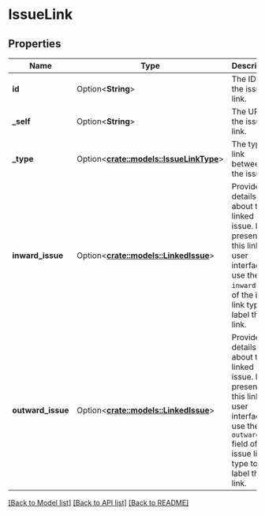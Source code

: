 # IssueLink

## Properties

Name | Type | Description | Notes
------------ | ------------- | ------------- | -------------
**id** | Option<**String**> | The ID of the issue link. | [optional][readonly]
**_self** | Option<**String**> | The URL of the issue link. | [optional][readonly]
**_type** | Option<[**crate::models::IssueLinkType**](IssueLinkType.md)> | The type of link between the issues. | 
**inward_issue** | Option<[**crate::models::LinkedIssue**](LinkedIssue.md)> | Provides details about the linked issue. If presenting this link in a user interface, use the `inward` field of the issue link type to label the link. | 
**outward_issue** | Option<[**crate::models::LinkedIssue**](LinkedIssue.md)> | Provides details about the linked issue. If presenting this link in a user interface, use the `outward` field of the issue link type to label the link. | 

[[Back to Model list]](../README.md#documentation-for-models) [[Back to API list]](../README.md#documentation-for-api-endpoints) [[Back to README]](../README.md)


